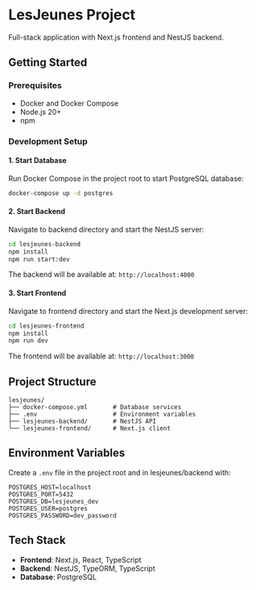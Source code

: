 # LesJeunes Project

Full-stack application with Next.js frontend and NestJS backend.

## Getting Started

### Prerequisites
- Docker and Docker Compose
- Node.js 20+
- npm

### Development Setup

#### 1. Start Database
Run Docker Compose in the project root to start PostgreSQL database:

```bash
docker-compose up -d postgres
```

#### 2. Start Backend
Navigate to backend directory and start the NestJS server:

```bash
cd lesjeunes-backend
npm install
npm run start:dev
```

The backend will be available at: `http://localhost:4000`

#### 3. Start Frontend
Navigate to frontend directory and start the Next.js development server:

```bash
cd lesjeunes-frontend
npm install
npm run dev
```

The frontend will be available at: `http://localhost:3000`

## Project Structure

```
lesjeunes/
├── docker-compose.yml       # Database services
├── .env                     # Environment variables
├── lesjeunes-backend/       # NestJS API
└── lesjeunes-frontend/      # Next.js client
```

## Environment Variables

Create a `.env` file in the project root and in lesjeunes/backend with:

```env
POSTGRES_HOST=localhost
POSTGRES_PORT=5432
POSTGRES_DB=lesjeunes_dev
POSTGRES_USER=postgres
POSTGRES_PASSWORD=dev_password
```

## Tech Stack

- **Frontend**: Next.js, React, TypeScript
- **Backend**: NestJS, TypeORM, TypeScript
- **Database**: PostgreSQL